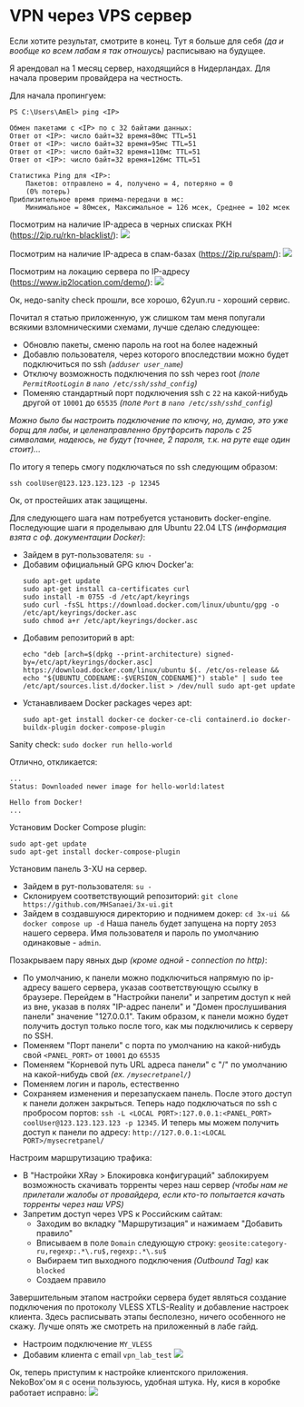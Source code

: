 # VPN через VPS сервер

Если хотите результат, смотрите в конец. Тут я больше для себя _(да и вообще ко всем лабам я так отношусь)_ расписываю на будущее.

Я арендовал на 1 месяц сервер, находящийся в Нидерландах. 
Для начала проверим провайдера на честность.

Для начала пропингуем:
```
PS C:\Users\AmEl> ping <IP>

Обмен пакетами с <IP> по с 32 байтами данных:
Ответ от <IP>: число байт=32 время=80мс TTL=51
Ответ от <IP>: число байт=32 время=95мс TTL=51
Ответ от <IP>: число байт=32 время=110мс TTL=51
Ответ от <IP>: число байт=32 время=126мс TTL=51

Статистика Ping для <IP>:
    Пакетов: отправлено = 4, получено = 4, потеряно = 0
    (0% потерь)
Приблизительное время приема-передачи в мс:
    Минимальное = 80мсек, Максимальное = 126 мсек, Среднее = 102 мсек
```

Посмотрим на наличие IP-адреса в черных списках РКН (https://2ip.ru/rkn-blacklist/):
![](images/RKN.png)

Посмотрим на наличие IP-адреса в спам-базах (https://2ip.ru/spam/):
![](images/SPAM.png)

Посмотрим на локацию сервера по IP-адресу (https://www.ip2location.com/demo/<IP>):
![](images/location.png)

Ок, недо-sanity check прошли, все хорошо, 62yun.ru - хороший сервис.

Почитал я статью приложенную, уж слишком там меня попугали всякими взломническими схемами, лучше сделаю следующее:
* Обновлю пакеты, сменю пароль на root на более надежный
* Добавлю пользователя, через которого впоследствии можно будет подключиться по ssh _(`adduser user_name`)_
* Отключу возможность подключения по ssh через root _(поле `PermitRootLogin` в `nano /etc/ssh/sshd_config`)_
* Поменяю стандартный порт подключения ssh с `22` на какой-нибудь другой от `10001` до `65535` _(поле `Port` в `nano /etc/ssh/sshd_config`)_

_Можно было бы настроить подключение по ключу, но, думаю, это уже борщ для лабы, и целенаправленно брутфорсить пароль с 25 символами, надеюсь, не будут (точнее, 2 пароля, т.к. на руте еще один стоит)..._

По итогу я теперь смогу подключаться по ssh следующим образом:
```
ssh coolUser@123.123.123.123 -p 12345
```
Ок, от простейших атак защищены.

Для следующего шага нам потребуется установить docker-engine. Последующие шаги я проделываю для Ubuntu 22.04 LTS _(информация взята с оф. документации Docker)_:
* Зайдем в рут-пользователя: `su -`
* Добавим официальный GPG ключ Docker'а:
    ```
    sudo apt-get update
    sudo apt-get install ca-certificates curl
    sudo install -m 0755 -d /etc/apt/keyrings
    sudo curl -fsSL https://download.docker.com/linux/ubuntu/gpg -o /etc/apt/keyrings/docker.asc
    sudo chmod a+r /etc/apt/keyrings/docker.asc
    ```
* Добавим репозиторий в apt:
    ```
    echo "deb [arch=$(dpkg --print-architecture) signed-by=/etc/apt/keyrings/docker.asc] https://download.docker.com/linux/ubuntu $(. /etc/os-release && echo "${UBUNTU_CODENAME:-$VERSION_CODENAME}") stable" | sudo tee /etc/apt/sources.list.d/docker.list > /dev/null sudo apt-get update
    ```
* Устанавливаем Docker packages через apt:
    ```
    sudo apt-get install docker-ce docker-ce-cli containerd.io docker-buildx-plugin docker-compose-plugin
    ```

Sanity check: `sudo docker run hello-world`

Отлично, откликается:
```
...
Status: Downloaded newer image for hello-world:latest

Hello from Docker!
...
```

Установим Docker Compose plugin: 
```
sudo apt-get update
sudo apt-get install docker-compose-plugin
```

Установим панель 3-XU на сервер.
* Зайдем в рут-пользователя: `su -`
* Склонируем соответствующий репозиторий: `git clone https://github.com/MHSanaei/3x-ui.git`
* Зайдем в создавшуюся директорию и поднимем докер: `cd 3x-ui && docker compose up -d`
Наша панель будет запущена на порту `2053` нашего сервера. Имя пользователя и пароль по умолчанию одинаковые - `admin`.

Позакрываем пару явных дыр _(кроме одной - connection по http)_:
* По умолчанию, к панели можно подключиться напрямую по ip-адресу вашего сервера, указав соответствующую ссылку в браузере. Перейдем в "Настройки панели" и запретим доступ к ней из вне, указав в полях "IP-адрес панели" и "Домен прослушивания панели" значение "127.0.0.1". Таким образом, к панели можно будет получить доступ только после того, как мы подключились к серверу по SSH.
* Поменяем "Порт панели" с порта по умолчанию на какой-нибудь свой `<PANEL_PORT>` от `10001` до `65535` 
* Поменяем "Корневой путь URL адреса панели" c "/" по умолчанию на какой-нибудь свой _(ex. `/mysecretpanel/`)_
* Поменяем логин и пароль, естественно
* Сохраняем изменения и перезапускаем панель. После этого доступ к панели должен закрыться. Теперь надо подключаться по ssh с пробросом портов: `ssh -L <LOCAL PORT>:127.0.0.1:<PANEL_PORT> coolUser@123.123.123.123 -p 12345`. И теперь мы можем получить доступ к панели по адресу: `http://127.0.0.1:<LOCAL PORT>/mysecretpanel/`

Настроим маршрутизацию трафика:
* В "Настройки XRay > Блокировка конфигураций" заблокируем возможность скачивать торренты через наш сервер _(чтобы нам не прилетали жалобы от провайдера, если кто-то попытается качать торренты через наш VPS)_
* Запретим доступ через VPS к Российским сайтам:
  * Заходим во вкладку "Маршрутизация" и нажимаем "Добавить правило"
  * Вписываем в поле `Domain` следующую строку: `geosite:category-ru,regexp:.*\.ru$,regexp:.*\.su$`
  * Выбираем тип выходного подключения _(Outbound Tag)_ как `blocked`
  * Создаем правило
  
Завершительным этапом настройки сервера будет являться создание подключения по протоколу VLESS XTLS-Reality и добавление настроек клиента.
Здесь расписывать этапы бесполезно, ничего особенного не скажу. Лучше опять же смотреть на приложенный в лабе гайд.
* Настроим подключение `MY_VLESS`
* Добавим клиента с email `vpn_lab_test`
![](images/connection_n_client.png)

Ок, теперь приступим к настройке клиентского приложения. NekoBox'ом я с осени пользуюсь, удобная штука. Ну, кися в коробке работает исправно:
![](images/nekobox.png)
